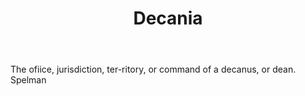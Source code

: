 ---
title: Decania
letter: D
permalink: "/definitions/bld-decania.html"
body: The ofiice, jurisdiction, ter-ritory, or command of a decanus, or dean. Spelman
published_at: '2018-07-07'
source: Black's Law Dictionary 2nd Ed (1910)
layout: post
---